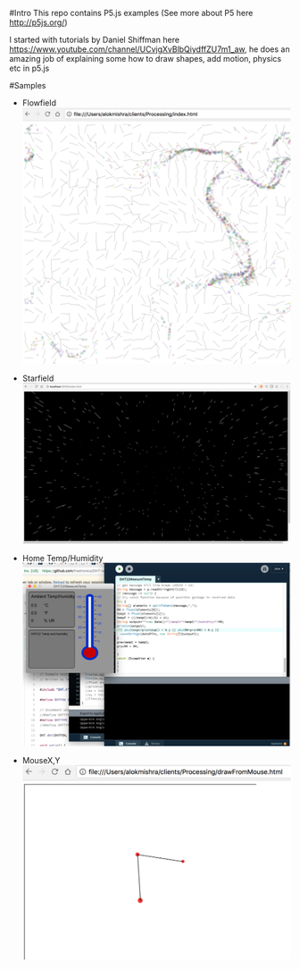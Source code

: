 #Intro
This repo contains P5.js examples (See more about P5 here http://p5js.org/)

I started with tutorials by Daniel Shiffman here https://www.youtube.com/channel/UCvjgXvBlbQiydffZU7m1_aw, he does an amazing job of explaining some how to draw shapes, add motion, physics etc in p5.js

#Samples

- Flowfield
![](https://github.com/arshimkola/p5samples/blob/master/screenshots/sample4.png)

- Starfield
![](https://github.com/arshimkola/p5samples/blob/master/screenshots/sample1.png)

- Home Temp/Humidity
![](https://github.com/arshimkola/p5samples/blob/master/screenshots/sample2.png)

- MouseX,Y
![](https://github.com/arshimkola/p5samples/blob/master/screenshots/sample3.png)

  

